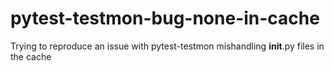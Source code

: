 # pytest-testmon-bug-none-in-cache
Trying to reproduce an issue with pytest-testmon mishandling __init__.py files in the cache
